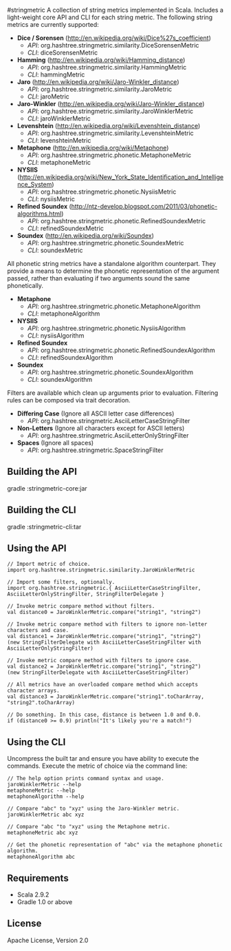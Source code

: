#stringmetric
A collection of string metrics implemented in Scala. Includes a light-weight core API and CLI for each string metric. The following string metrics are currently supported:

* __Dice / Sorensen__ (<http://en.wikipedia.org/wiki/Dice%27s_coefficient>)
	* _API_: org.hashtree.stringmetric.similarity.DiceSorensenMetric
	* _CLI_: diceSorensenMetric
* __Hamming__ (<http://en.wikipedia.org/wiki/Hamming_distance>)
	* _API_: org.hashtree.stringmetric.similarity.HammingMetric
	* _CLI_: hammingMetric
* __Jaro__ (<http://en.wikipedia.org/wiki/Jaro-Winkler_distance>)
	* _API_: org.hashtree.stringmetric.similarity.JaroMetric
	* _CLI_: jaroMetric
* __Jaro-Winkler__ (<http://en.wikipedia.org/wiki/Jaro-Winkler_distance>)
	* _API_: org.hashtree.stringmetric.similarity.JaroWinklerMetric
	* _CLI_: jaroWinklerMetric
* __Levenshtein__ (<http://en.wikipedia.org/wiki/Levenshtein_distance>)
	* _API_: org.hashtree.stringmetric.similarity.LevenshteinMetric
	* _CLI_: levenshteinMetric
* __Metaphone__ (<http://en.wikipedia.org/wiki/Metaphone>)
	* _API_: org.hashtree.stringmetric.phonetic.MetaphoneMetric
	* _CLI_: metaphoneMetric
* __NYSIIS__ (<http://en.wikipedia.org/wiki/New_York_State_Identification_and_Intelligence_System>)
	* _API_: org.hashtree.stringmetric.phonetic.NysiisMetric
	* _CLI_: nysiisMetric
* __Refined Soundex__ (<http://ntz-develop.blogspot.com/2011/03/phonetic-algorithms.html>)
	* _API_: org.hashtree.stringmetric.phonetic.RefinedSoundexMetric
	* _CLI_: refinedSoundexMetric
* __Soundex__ (<http://en.wikipedia.org/wiki/Soundex>)
	* _API_: org.hashtree.stringmetric.phonetic.SoundexMetric
	* _CLI_: soundexMetric

All phonetic string metrics have a standalone algorithm counterpart. They provide a means to determine the phonetic representation of the argument passed, rather than evaluating if two arguments sound the same phonetically.

* __Metaphone__
	* _API_: org.hashtree.stringmetric.phonetic.MetaphoneAlgorithm
	* _CLI_: metaphoneAlgorithm
* __NYSIIS__
	* _API_: org.hashtree.stringmetric.phonetic.NysiisAlgorithm
	* _CLI_: nysiisAlgorithm
* __Refined Soundex__
	* _API_: org.hashtree.stringmetric.phonetic.RefinedSoundexAlgorithm
	* _CLI_: refinedSoundexAlgorithm
* __Soundex__
	* _API_: org.hashtree.stringmetric.phonetic.SoundexAlgorithm
	* _CLI_: soundexAlgorithm

Filters are available which clean up arguments prior to evaluation. Filtering rules can be composed via trait decoration.

* __Differing Case__ (Ignore all ASCII letter case differences)
	* _API_: org.hashtree.stringmetric.AsciiLetterCaseStringFilter
* __Non-Letters__ (Ignore all characters except for ASCII letters)
	* _API_: org.hashtree.stringmetric.AsciiLetterOnlyStringFilter
* __Spaces__ (Ignore all spaces)
	* _API_: org.hashtree.stringmetric.SpaceStringFilter

## Building the API
gradle :stringmetric-core:jar

## Building the CLI
gradle :stringmetric-cli:tar

## Using the API
`// Import metric of choice.`  
`import org.hashtree.stringmetric.similarity.JaroWinklerMetric`  

`// Import some filters, optionally.`  
`import org.hashtree.stringmetric.{ AsciiLetterCaseStringFilter, AsciiLetterOnlyStringFilter, StringFilterDelegate }`  

`// Invoke metric compare method without filters.`  
`val distance0 = JaroWinklerMetric.compare("string1", "string2")`

`// Invoke metric compare method with filters to ignore non-letter characters and case.`  
`val distance1 = JaroWinklerMetric.compare("string1", "string2")`  
`(new StringFilterDelegate with AsciiLetterCaseStringFilter with AsciiLetterOnlyStringFilter)`

`// Invoke metric compare method with filters to ignore case.`  
`val distance2 = JaroWinklerMetric.compare("string1", "string2")`  
`(new StringFilterDelegate with AsciiLetterCaseStringFilter)`

`// All metrics have an overloaded compare method which accepts character arrays.`  
`val distance3 = JaroWinklerMetric.compare("string1".toCharArray, "string2".toCharArray)`

`// Do something. In this case, distance is between 1.0 and 0.0.`  
`if (distance0 >= 0.9) println("It's likely you're a match!")`

## Using the CLI
Uncompress the built tar and ensure you have ability to execute the commands. Execute the metric of choice via the command line:

`// The help option prints command syntax and usage.`  
`jaroWinklerMetric --help`  
`metaphoneMetric --help`  
`metaphoneAlgorithm --help`  

`// Compare "abc" to "xyz" using the Jaro-Winkler metric.`  
`jaroWinklerMetric abc xyz`  

`// Compare "abc "to "xyz" using the Metaphone metric.`  
`metaphoneMetric abc xyz`  

`// Get the phonetic representation of "abc" via the metaphone phonetic algorithm.`  
`metaphoneAlgorithm abc`  

## Requirements
* Scala 2.9.2
* Gradle 1.0 or above

## License
Apache License, Version 2.0